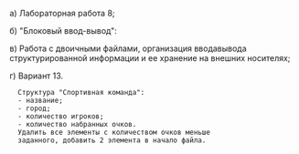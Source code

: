 а) Лабораторная работа 8;

б) "Блоковый ввод-вывод":

в) Работа с двоичными файлами, организация вводавывода структурированной информации и ее хранение на
внешних носителях;

г) Вариант 13. 

      Структура "Спортивная команда":
      - название;
      - город;
      - количество игроков;
      - количество набранных очков.
      Удалить все элементы с количеством очков меньше
      заданного, добавить 2 элемента в начало файла.


